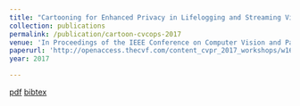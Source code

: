 ```yaml
---
title: "Cartooning for Enhanced Privacy in Lifelogging and Streaming Video"
collection: publications
permalink: /publication/cartoon-cvcops-2017
venue: 'In Proceedings of the IEEE Conference on Computer Vision and Pattern Recognition Workshop on Computer Vision Challenges and Opportunities for Privacy and Security (CV-COPS ’17)'
paperurl: 'http://openaccess.thecvf.com/content_cvpr_2017_workshops/w16/html/Kapadia_Cartooning_for_Enhanced_CVPR_2017_paper.html'
year: 2017

---
```


[pdf](https://www.cs.indiana.edu/~kapadia/papers/hassan-cvcops17.pdf) [bibtex](https://www.cs.indiana.edu/~kapadia/papers/hassan-cvcops17.bib)
